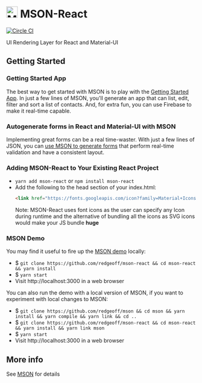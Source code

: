 # <img src="https://raw.githubusercontent.com/redgeoff/mson/main/mson.png" alt="MSON" width="30" height="30" /> MSON-React
[![Circle CI](https://circleci.com/gh/redgeoff/mson-react.svg?style=svg&circle-token=784da4ce47a1008cd384a42ecd6d4756ac62db3d833b07cdda)](https://circleci.com/gh/redgeoff/mson-react)

UI Rendering Layer for React and Material-UI

## Getting Started

### Getting Started App

The best way to get started with MSON is to play with the [Getting Started App](https://github.com/redgeoff/mson-getting-started). In just a few lines of MSON, you'll generate an app that can list, edit, filter and sort a list of contacts. And, for extra fun, you can use Firebase to make it real-time capable.

### Autogenerate forms in React and Material-UI with MSON

Implementing great forms can be a real time-waster. With just a few lines of JSON, you can [use MSON to generate forms](https://redgeoff.com/posts/mson-react-material-ui-form/) that perform real-time validation and have a consistent layout.

### Adding MSON-React to Your Existing React Project

  - `yarn add mson-react` or `npm install mson-react`
  - Add the following to the head section of your index.html:
    ```html
    <link href="https://fonts.googleapis.com/icon?family=Material+Icons" rel="stylesheet">
    ```
    Note: MSON-React uses font icons as the user can specify any Icon during runtime and the alternative of bundling all the icons as SVG icons would make your JS bundle **huge**

### MSON Demo

You may find it useful to fire up the [MSON demo](https://redgeoff.github.io/mson-react) locally:

  - $ `git clone https://github.com/redgeoff/mson-react && cd mson-react && yarn install`
  - $ `yarn start`
  - Visit http://localhost:3000 in a web browser

You can also run the demo with a local version of MSON, if you want to experiment with local changes to MSON:

  - $ `git clone https://github.com/redgeoff/mson && cd mson && yarn install && yarn compile && yarn link && cd ..`
  - $ `git clone https://github.com/redgeoff/mson-react && cd mson-react && yarn install && yarn link mson`
  - $ `yarn start`
  - Visit http://localhost:3000 in a web browser

## More info

See [MSON](https://github.com/redgeoff/mson) for details
